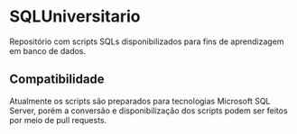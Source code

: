 # SQLUniversitario

Repositório com scripts SQLs disponibilizados para fins de aprendizagem em banco de dados.

## Compatibilidade

Atualmente os scripts são preparados para tecnologias Microsoft SQL Server, porém a conversão e disponibilização dos scripts podem ser feitos por meio de pull requests. 
